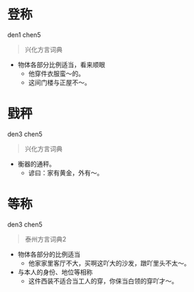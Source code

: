 # 登称
den1 chen5
> 兴化方言词典
- 物体各部分比例适当，看来顺眼
  - 他穿件衣服蛮～的。
  - 这间门楼与正屋不～。

# 戥秤
den3 chen5
> 兴化方言词典
- 衡器的通秤。
  - 谚曰：家有黄金，外有～。

# 等称
den3 chen5
> 泰州方言词典2
- 物体各部分的比例适当
  - 他家家里客厅不大，买啊这吖大的沙发，蹾吖里头不太～。
- 与本人的身份、地位等相称
  - 这件西装不适合当工人的穿，你俫当白领的穿吖才～。
